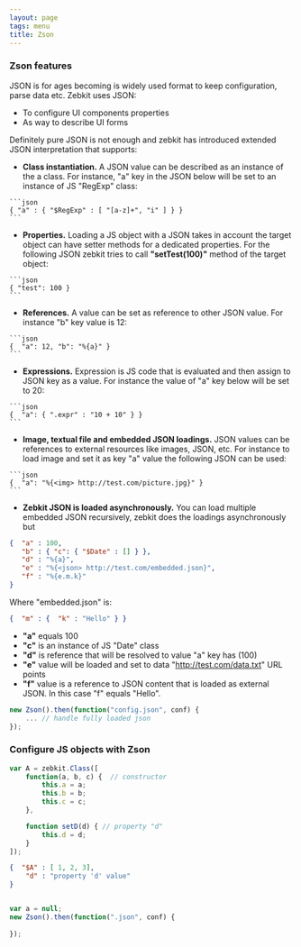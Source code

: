 ```yaml
---
layout: page
tags: menu
title: Zson
---
```


### Zson features

JSON is for ages becoming is widely used format to keep configuration, parse data etc. Zebkit uses JSON:

   * To configure UI components properties
   * As way to describe UI forms

Definitely pure JSON is not enough and zebkit has introduced extended JSON interpretation that supports:
   
   * **Class instantiation.** A JSON value can be described as an instance of the a class. For instance, "a" key in the JSON below will be set to an instance of JS "RegExp" class:

    ```json
    { "a" : { "$RegExp" : [ "[a-z]+", "i" ] } }
    ```

   * **Properties.** Loading a JS object with a JSON takes in account the target object can have setter methods for a dedicated properties. For the following JSON zebkit tries to call __"setTest(100)"__ method of the target object: 
   
    ```json
    { "test": 100 }
    ```

   * **References.** A value can be set as reference to other JSON value. For instance "b" key value is 12:

    ```json
    {  "a": 12, "b": "%{a}" } 
    ```
   
   * **Expressions.** Expression is JS code that is evaluated and then assign to JSON key as a value. For instance the value of "a" key below will be set to 20:
   
    ```json
    {  "a": { ".expr" : "10 + 10" } }
    ```

   * **Image, textual file and embedded JSON loadings.**  JSON values can be references to external resources like images, JSON, etc. For instance to load image and set it as key "a" value the following JSON can be used:

    ```json
    {  "a": "%{<img> http://test.com/picture.jpg}" }
    ```

   * **Zebkit JSON is loaded asynchronously.** You can load multiple embedded JSON recursively, zebkit does the loadings asynchronously but  

```json 
{  "a" : 100,
   "b" : { "c": { "$Date" : [] } }, 
   "d" : "%{a}",
   "e" : "%{<json> http://test.com/embedded.json}",
   "f" : "%{e.m.k}"
}
```

Where "embedded.json" is:

```json 
{  "m" : {  "k" : "Hello" } }
```


   - __"a"__ equals 100
   - __"c"__ is an instance of JS "Date" class 
   - __"d"__ is reference that will be resolved to value "a" key has (100)
   - __"e"__ value will be loaded and set to data "http://test.com/data.txt" URL points
   - __"f"__ value is a reference to JSON content that is loaded as external JSON. In this case "f" equals "Hello".

```js
new Zson().then(function("config.json", conf) {
    ... // handle fully loaded json
});  
```


### Configure JS objects with Zson


```js
var A = zebkit.Class([
    function(a, b, c) {  // constructor
        this.a = a;
        this.b = b;
        this.c = c;
    },

    function setD(d) { // property "d" 
        this.d = d;
    }
]); 
```


```json 
{  "$A" : [ 1, 2, 3],
    "d" : "property 'd' value"
}
```


```js

var a = null;
new Zson().then(function(".json", conf) {
    
});  
```
